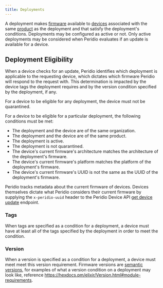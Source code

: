 ```yaml
---
title: Deployments
---
```


A deployment makes [firmware](firmwares) available to [devices](devices) associated with the same [product](products) as the deployment and that satisfy the deployment's conditions. Deployments may be configured as active or not. Only active deployments may be considered when Peridio evaluates if an update is available for a device.

## Deployment Eligibility

When a device checks for an update, Peridio identifies which deployment is applicable to the requesting device, which dictates which firmware Peridio will respond to the request with. This determination is impacted by the device tags the deployment requires and by the version condition specified by the deployment, if any.

For a device to be eligible for any deployment, the device must not be quarantined.

For a device to be eligible for a particular deployment, the following conditions must be met:

- The deployment and the device are of the same organization.
- The deployment and the device are of the same product.
- The deployment is active.
- The deployment is not quarantined.
- The device's current firmware's architecture matches the architecture of the deployment's firmware.
- The device's current firmware's platform matches the platform of the deployment's firmware.
- The device's current firmware's UUID is not the same as the UUID of the deployment's firmware.

Peridio tracks metadata about the current firmware of devices. Devices themselves dictate what Peridio considers their current firmware by supplying the `x-peridio-uuid` header to the Peridio Device API [get device update](/device-api#tag/Devices/paths/~1device~1update/get) endpoint.

### Tags

When tags are specified as a condition for a deployment, a device  must have at least all of the tags specified by the deployment in order to meet the condition.

### Version

When a version is specified as a condition for a deployment, a device must meet meet this version requirement. Firmware versions are [semantic versions](https://semver.org/spec/v2.0.0.html), for examples of what a version condition on a deployment may look like, reference https://hexdocs.pm/elixir/Version.html#module-requirements.
